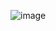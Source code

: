 
![image](https://user-images.githubusercontent.com/83186779/174953513-905ba8d5-c47a-4d61-a790-32bed04551ad.png)
